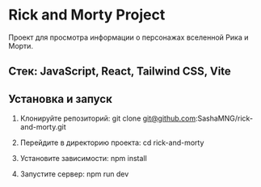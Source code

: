# Rick and Morty Project

Проект для просмотра информации о персонажах вселенной Рика и Морти.

## Стек: JavaScript, React, Tailwind CSS, Vite

## Установка и запуск

1. Клонируйте репозиторий:
git clone git@github.com:SashaMNG/rick-and-morty.git

2. Перейдите в директорию проекта:
cd rick-and-morty

3. Установите зависимости:
npm install

4. Запустите сервер:
npm run dev
